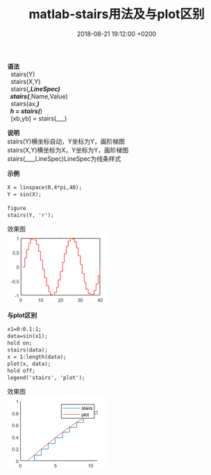 ﻿---
layout: post
title:  "matlab-stairs用法及与plot区别"
date:   2018-08-21 19:12:00 +0200
categories: matlab
---
**语法**  
&nbsp;&nbsp;stairs(Y)  
&nbsp;&nbsp;stairs(X,Y)  
&nbsp;&nbsp;stairs(___,LineSpec)  
&nbsp;&nbsp;stairs(___,Name,Value)  
&nbsp;&nbsp;stairs(ax,___)  
&nbsp;&nbsp;h = stairs(___)  
&nbsp;&nbsp;[xb,yb] = stairs(___)  

**说明**  
stairs(Y)横坐标自动，Y坐标为Y，画阶梯图  
stairs(X,Y)横坐标为X，Y坐标为Y，画阶梯图  
stairs(___,LineSpec)LineSpec为线条样式  

**示例**  
```
X = linspace(0,4*pi,40);
Y = sin(X);

figure
stairs(Y, 'r');
```
效果图  
![image](/img/2018-08-21-matlab-stairs用法及与plot区别/1.bmp "image")

**与plot区别**  
```
x1=0:0.1:1;
data=sin(x1);
hold on;
stairs(data);
x = 1:length(data);
plot(x, data);
hold off;
legend('stairs', 'plot');
```
效果图  
![image](/img/2018-08-21-matlab-stairs用法及与plot区别/2.bmp "image")
